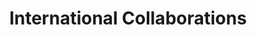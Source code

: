 ---
widget: experience
active: true
date_format: Jan 2006
collabs:
  - title: Visiting Researcher
    company: Technical University Munich
    company_url: "https://www.sot.tum.de/sot/home/"
    company_logo: tum-logo
    location: Munich, Germany
    date_start: 2023-06-01
    date_end: 2023-09-01
    description: |-2
        Visiting period at the Responsible Data Science laboratory and prof. Kasneci's research group. 
        
        Areas: *Explainable AI*.
  - title: Senior Researcher
    company: PINLab
    company_url: "https://www.pinlab.org/"
    company_logo: pinlab-logo
    location: Rome, Italy
    date_start: 2023-01-01
    date_end: ongoing
    description: |-2        
        Collaborating in Diffusion for Motion Anomaly Detection
                
        Areas: *Anomaly detection, deep learning*.
  - title: Visiting Student
    company: George Mason University
    company_url: "https://cec.gmu.edu/"
    company_logo: george-mason
    location: Fairfax, Virginia, USA
    date_start: 2021-04-01
    date_end: 2021-06-30
    description: |-2        
        Visiting period at the Data Mining laboratory and prof. Domeniconi's research group.
        
        Codebase: https://gitlab.com/bardhp95/bae
        
        Areas: *Anomaly detection, deep learning*.
  - title: Junior Researcher
    company: George Mason University
    company_url: "https://cec.gmu.edu/"
    company_logo: george-mason
    location: Remote
    date_start: 2020-03-01
    date_end: 2020-12-31
    description: |-2        
        Junior Researcher at the Data Mining laboratory and prof. Domeniconi's research group.
        
        Codebase: https://gitlab.com/bardhp95/bae
        
        Areas: *Anomaly detection, deep learning*.
widget_id: recent-experience
headless: true
weight: 40
title: International Collaborations
subtitle: null
design:
  columns: "2"
---